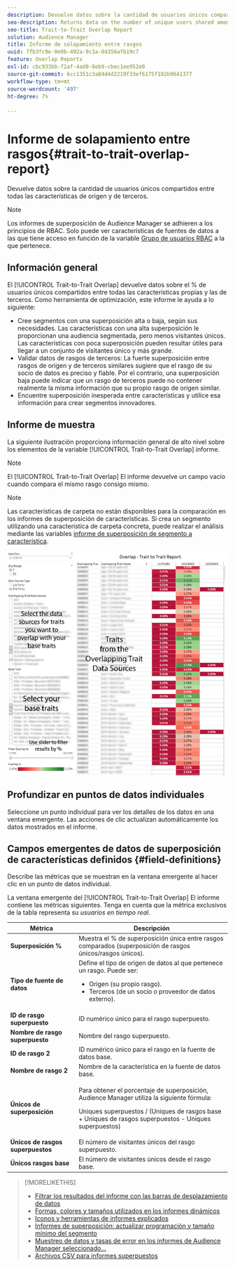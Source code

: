 ```yaml
---
description: Devuelve datos sobre la cantidad de usuarios únicos compartidos entre todas las características de origen y de terceros.
seo-description: Returns data on the number of unique users shared among all your first and third-party traits.
seo-title: Trait-to-Trait Overlap Report
solution: Audience Manager
title: Informe de solapamiento entre rasgos
uuid: 7fb3fc9e-0e0b-492a-9c3a-04356afb19c7
feature: Overlap Reports
exl-id: cbc933bb-f2af-4ad0-8eb9-cbec1ee952e0
source-git-commit: 6cc1351c3a84d4d2219f33ef6175f182b9641377
workflow-type: tm+mt
source-wordcount: '497'
ht-degree: 7%

---
```


# Informe de solapamiento entre rasgos{#trait-to-trait-overlap-report}

Devuelve datos sobre la cantidad de usuarios únicos compartidos entre todas las características de origen y de terceros.

>[!NOTE]
>
>Los informes de superposición de Audience Manager se adhieren a los principios de RBAC. Solo puede ver características de fuentes de datos a las que tiene acceso en función de la variable [Grupo de usuarios RBAC](/help/using/features/administration/administration-overview.md) a la que pertenece.

<!-- 

c_overlap_reports.xml

 -->

## Información general

El [!UICONTROL Trait-to-Trait Overlap] devuelve datos sobre el % de usuarios únicos compartidos entre todas las características propias y las de terceros. Como herramienta de optimización, este informe le ayuda a lo siguiente:

* Cree segmentos con una superposición alta o baja, según sus necesidades. Las características con una alta superposición le proporcionan una audiencia segmentada, pero menos visitantes únicos. Las características con poca superposición pueden resultar útiles para llegar a un conjunto de visitantes único y más grande.
* Validar datos de rasgos de terceros: La fuerte superposición entre rasgos de origen y de terceros similares sugiere que el rasgo de su socio de datos es preciso y fiable. Por el contrario, una superposición baja puede indicar que un rasgo de terceros puede no contener realmente la misma información que su propio rasgo de origen similar.
* Encuentre superposición inesperada entre características y utilice esa información para crear segmentos innovadores.

## Informe de muestra

La siguiente ilustración proporciona información general de alto nivel sobre los elementos de la variable [!UICONTROL Trait-to-Trait Overlap] informe.

>[!NOTE]
>
>El [!UICONTROL Trait-to-Trait Overlap] El informe devuelve un campo vacío cuando compara el mismo rasgo consigo mismo.

>[!NOTE]
>
>Las características de carpeta no están disponibles para la comparación en los informes de superposición de características. Si crea un segmento utilizando una característica de carpeta concreta, puede realizar el análisis mediante las variables [informe de superposición de segmento a característica](/help/using/reporting/dynamic-reports/segment-trait-overlap-report.md).

![](assets/trait-to-trait-overlap.png)

## Profundizar en puntos de datos individuales

Seleccione un punto individual para ver los detalles de los datos en una ventana emergente. Las acciones de clic actualizan automáticamente los datos mostrados en el informe.

## Campos emergentes de datos de superposición de características definidos {#field-definitions}

Describe las métricas que se muestran en la ventana emergente al hacer clic en un punto de datos individual.

<!-- 

r_t2t_data_pop.xml

 -->

La ventana emergente del [!UICONTROL Trait-to-Trait Overlap] El informe contiene las métricas siguientes. Tenga en cuenta que la métrica exclusivos de la tabla representa su *usuarios en tiempo real*.

<table id="table_A2A0CFC47C1A404994B82E6630E711A2"> 
 <thead> 
  <tr> 
   <th colname="col1" class="entry"> Métrica </th> 
   <th colname="col2" class="entry"> Descripción </th> 
  </tr>
 </thead>
 <tbody> 
  <tr> 
   <td colname="col1"><b><span class="wintitle"> Superposición %</span></b> </td> 
   <td colname="col2"> Muestra el % de superposición única entre rasgos comparados (superposición de rasgos únicos/rasgos únicos). </td> 
  </tr> 
  <tr> 
   <td colname="col1"><b><span class="wintitle"> Tipo de fuente de datos</span></b> </td> 
   <td colname="col2">Define el tipo de origen de datos al que pertenece un rasgo. Puede ser: 
    <ul id="ul_0477C04A33FD4F5D998B98984E6554D3"> 
     <li id="li_50FCA48EDB5843AB8FB6C34ED2C0067D">Origen (su propio rasgo). </li> 
     <li id="li_4F6148EDAEFE43FA8D505944E9FE3855">Terceros (de un socio o proveedor de datos externo). </li> 
    </ul> </td> 
  </tr> 
  <tr> 
   <td colname="col1"><b><span class="wintitle"> ID de rasgo superpuesto</span></b> </td> 
   <td colname="col2"> ID numérico único para el rasgo superpuesto. </td> 
  </tr> 
  <tr> 
   <td colname="col1"><b><span class="wintitle"> Nombre de rasgo superpuesto</span></b> </td> 
   <td colname="col2"> Nombre del rasgo superpuesto. </td> 
  </tr>
    <tr> 
   <td colname="col1"><b><span class="wintitle"> ID de rasgo 2</span></b> </td> 
   <td colname="col2"> ID numérico único para el rasgo en la fuente de datos base. </td> 
  </tr> 
  <tr> 
   <td colname="col1"><b><span class="wintitle"> Nombre de rasgo 2</span></b> </td> 
   <td colname="col2"> Nombre de la característica en la fuente de datos base. </td> 
  </tr> 
  <tr> 
   <td colname="col1"><b><span class="wintitle"> Únicos de superposición</span></b> </td> 
   <td colname="col2"> <p>Para obtener el porcentaje de superposición, Audience Manager utiliza la siguiente fórmula:</p> <p>Uniques superpuestos / (Uniques de rasgos base + Uniques de rasgos superpuestos - Uniques superpuestos)</p> </td> 
  </tr> 
  <tr> 
   <td colname="col1"><b><span class="wintitle"> Únicos de rasgos superpuestos</span></b> </td> 
   <td colname="col2"> El número de visitantes únicos del rasgo superpuesto. </td> 
  </tr> 
    <tr> 
   <td colname="col1"><b><span class="wintitle"> Únicos rasgos base</span></b> </td> 
   <td colname="col2"> El número de visitantes únicos desde el rasgo base. </td> 
  </tr> 
 </tbody> 
</table>

>[!MORELIKETHIS]
>
>* [Filtrar los resultados del informe con las barras de desplazamiento de datos](../../reporting/dynamic-reports/data-sliders.md)
>* [Formas, colores y tamaños utilizados en los informes dinámicos](../../reporting/dynamic-reports/interactive-report-technology.md#shapes-colors-sizes)
>* [Iconos y herramientas de informes explicados](../../reporting/dynamic-reports/interactive-report-technology.md#icons-tools-explained)
>* [Informes de superposición: actualizar programación y tamaño mínimo del segmento](../../reporting/dynamic-reports/overlap-minimum-segment-size.md)
>* [Muestreo de datos y tasas de error en los informes de Audience Manager seleccionado...](../../reporting/report-sampling.md)
>* [Archivos CSV para informes superpuestos](../../reporting/dynamic-reports/overlap-csv-files.md)

